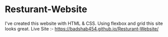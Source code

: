 # Resturant-Website
I've created this website with HTML & CSS. Using flexbox and grid this site looks great.
Live Site :- https://badshab454.github.io/Resturant-Website/
